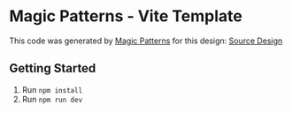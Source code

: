 # Magic Patterns - Vite Template

This code was generated by [Magic Patterns](https://magicpatterns.com) for this design: [Source Design](https://magicpatterns.com/c/a54iUqVRbyi6TUnPZSnY51)

## Getting Started

1. Run `npm install`
2. Run `npm run dev`
